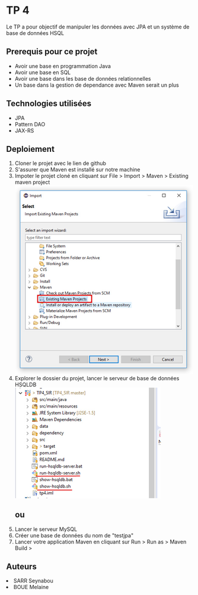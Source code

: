 
<h1>TP 4</h1>
Le TP a pour objectif de manipuler les données avec JPA et un système de base de données HSQL

<h2>Prerequis pour ce projet </h2>
<ul>
  <li>Avoir une base en programmation Java</li>
  <li>Avoir une base en SQL </li>
  <li>Avoir une base dans les base de données relationnelles</li>
  <li>Un base dans la gestion de dependance avec Maven serait un plus
</ul>


<h2>Technologies utilisées</h2>
<ul>
  <li>JPA</li>
  <li>Pattern DAO</li>
  <li>JAX-RS</li>
</ul>


<h2>Deploiement</h2>
<ol>
  <li>Cloner le projet avec le lien de github</li>
  <li>S'assurer que Maven est installé sur notre machine</li>
  <li>Impoter le projet cloné en cliquant sur File > Import > Maven > Existing maven project</li>
  <img src="./images/maeven_project.jpg" />
  <li>Explorer le dossier du projet, lancer le serveur de base de données HSQLDB</li>  
  <img src="./images/explorer.jpg" />
  <br/>
  <h2>ou</h2>
  <li>Lancer le serveur MySQL</li>
  <li>Créer une base de données du nom de "testjpa"</li>
  
  <li>Lancer votre application Maven en cliquant sur Run > Run as > Maven Build > </li>
  
  
</ol>



<h2>Auteurs</h2>
  <li>SARR Seynabou</li>
  <li>BOUE Melaine</li>
</ul>
